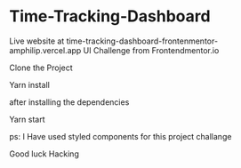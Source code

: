 # Time-Tracking-Dashboard
Live website at time-tracking-dashboard-frontenmentor-amphilip.vercel.app
UI Challenge from Frontendmentor.io

Clone the Project

Yarn install

after installing the dependencies

Yarn start

ps: I Have used styled components for this project challange

Good luck Hacking
